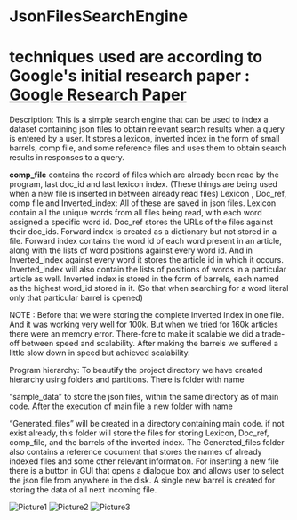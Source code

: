 # JsonFilesSearchEngine
# techniques used are according to Google's initial research paper : [Google Research Paper](http://infolab.stanford.edu/~backrub/google.html)
Description: This is a simple search engine that can be used to index a dataset containing json files to obtain relevant search results when a query is entered by a user. It stores a lexicon, inverted index in the form of small barrels, comp file, and some reference files and uses them to obtain search results in responses to a query.

**comp_file** contains the record of files which are already been read by the program, last doc_id and last lexicon index. (These things are being used when a new file is inserted in between already read files)
Lexicon , Doc_ref, comp file and Inverted_index: All of these are saved in json files. Lexicon contain all the unique words from all files being read, with each word assigned a specific word id. Doc_ref stores the URLs of the files against their doc_ids. Forward index is created as a dictionary but not stored in a file. Forward index contains the word id of each word present in an article, along with the lists of word positions against every word id. And in Inverted_index against every word it stores the article id in which it occurs. Inverted_index will also contain the lists of positions of words in a particular article as well. Inverted index is stored in the form of barrels, each named as the highest word_id stored in it. (So that when searching for a word literal only that particular barrel is opened)
	
 
 NOTE :  Before that we were storing the complete Inverted Index in one file. And it was working very well for 100k. But when we tried for 160k articles there were an memory error. There-fore to make it scalable we did a trade-off between speed and scalability. After making the barrels we suffered a little slow down in speed but achieved scalability.

 
Program hierarchy: To beautify the project directory we have created hierarchy using folders and partitions. There is folder with name 

“sample_data” to store the json files, within the same directory as of main code. After the execution of main file a new folder with name 

“Generated_files” will be created in a directory containing main code. if not exist already, this folder will store the files for storing Lexicon, Doc_ref, comp_file, and the barrels of the inverted index. The Generated_files folder also contains a reference document that stores the names of already indexed files and some other relevant information. For inserting a new file there is a button in GUI that opens a dialogue box and allows user to select the json file from anywhere in the disk. A single new barrel is created for storing the data of all next incoming file.

![Picture1](https://user-images.githubusercontent.com/95052507/155599891-402feb4b-5724-4e1a-b707-1d1e6b93dd10.png)
![Picture2](https://user-images.githubusercontent.com/95052507/155599898-1957e997-93c3-4e70-88e7-dde4838fb552.png)
![Picture3](https://user-images.githubusercontent.com/95052507/155599901-1be4d989-9f02-4a14-9a6c-92f4bdf431c5.png)
